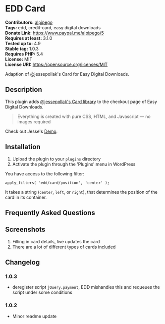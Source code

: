 # EDD Card #
**Contributors:** [alpipego](https://profiles.wordpress.org/alpipego)  
**Tags:** edd, credit-card, easy digital downloads  
**Donate Link:** https://www.paypal.me/alpipego/5  
**Requires at least:** 3.1.0  
**Tested up to:** 4.9  
**Stable tag:** 1.0.3  
**Requires PHP:** 5.4  
**License:** MIT  
**License URI:** https://opensource.org/licenses/MIT  

Adaption of @jessepollak's Card for Easy Digital Downloads.

## Description ##

This plugin adds [@jessepollak's Card library](https://github.com/jessepollak/card) to the checkout page of Easy Digital Downloads.

> Everything is created with pure CSS, HTML, and Javascript — no images required

Check out Jesse's [Demo](https://jessepollak.github.io/card/).

## Installation ##

1. Upload the plugin to your `plugins` directory
1. Activate the plugin through the 'Plugins' menu in WordPress

You have access to the following filter:


	apply_filters( 'edd/card/position', 'center' );


It takes a string (`center`, `left`, or `right`), that determines the position of the card in its container.

## Frequently Asked Questions ##

## Screenshots ##

1. Filling in card details, live updates the card
2. There are a lot of different types of cards included

## Changelog ##

### 1.0.3 ###
* deregister script `jQuery.payment`, EDD mishandles this and requeues the script under some conditions

### 1.0.2 ###
* Minor readme update
